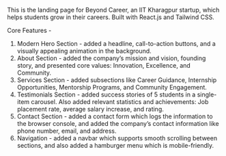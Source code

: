 This is the landing page for Beyond Career, an IIT Kharagpur startup, which helps students grow in their careers.
Built with React.js and Tailwind CSS.

Core Features -
1. Modern Hero Section - added a headline, call-to-action buttons, and a visually appealing animation in the background.
2. About Section - added the company’s mission and vision, founding story, and presented core values: Innovation, Excellence, and Community.
3. Services Section - added subsections like Career Guidance, Internship Opportunities, Mentorship Programs, and Community Engagement.
4. Testimonials Section - added success stories of 5 students in a single-item carousel. Also added relevant statistics and achievements: Job placement rate, average salary increase, and rating.
5. Contact Section - added a contact form which logs the information to the browser console, and added the company’s contact information like phone number, email, and address.
6. Navigation - added a navbar which supports smooth scrolling between sections, and also added a hamburger menu which is mobile-friendly.